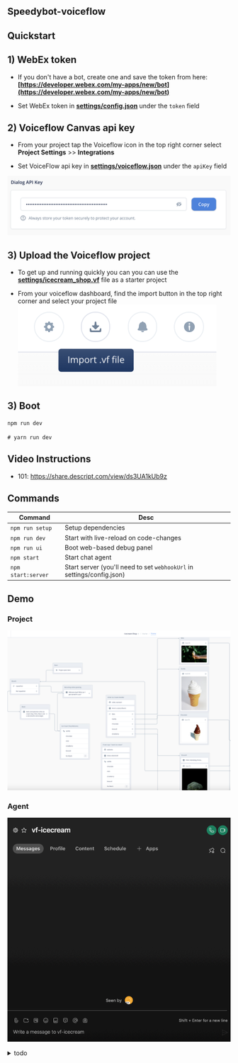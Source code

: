 ## Speedybot-voiceflow

## Quickstart

## 1) WebEx token

- If you don't have a bot, create one and save the token from here: **[https://developer.webex.com/my-apps/new/bot](https://developer.webex.com/my-apps/new/bot)**

- Set WebEx token in **[settings/config.json](./settings/config.json)** under the ```token``` field

## 2) Voiceflow Canvas api key

- From your project tap the Voiceflow icon in the top right corner select **Project Settings** >> **Integrations**

- Set VoiceFlow api key in **[settings/voiceflow.json](./settings/voiceflow.json)** under the ```apiKey``` field

![img](./docs/assets/vf_key.png)

## 3) Upload the Voiceflow project

- To get up and running quickly you can you can use the **[settings/icecream_shop.vf](./settings/icecream_shop.vf)** file as a starter project

- From your voiceflow dashboard, find the import button in the top right corner and select your project file ![img](./docs/assets/import_vf.png)

## 3) Boot

```
npm run dev

# yarn run dev
```

## Video Instructions

- 101: https://share.descript.com/view/ds3UA1kUb9z

## Commands

| **Command** | **Desc** |
| --- | --- |
| ```npm run setup``` | Setup dependencies |
| ```npm run dev``` | Start with live-reload on code-changes |
| ```npm run ui``` | Boot web-based debug panel | 
| ```npm start``` | Start chat agent |
| ```npm start:server``` | Start server (you'll need to set ```webhookUrl``` in settings/config.json) |

## Demo

### Project

![img](./docs/assets/canvas.png)

### Agent

![img](./docs/assets/demo.gif)



<details>

<summary>todo</summary>

```
## todo

- docs

    - quickstart

    - *.vf file, instructions to import

    - docs where to find canvas api key, save to settings/voiceflow.json

- agent

    - say no when asking for more ice cream at "end"

```

</details>